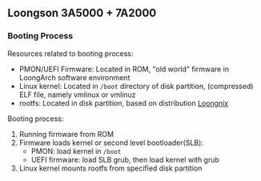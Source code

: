 ## Loongson 3A5000 + 7A2000

### Booting Process

Resources related to booting process:

- PMON/UEFI Firmware: Located in ROM, "old world" firmware in LoongArch software environment
- Linux kernel: Located in `/boot` directory of disk partition, (compressed) ELF file, namely vmlinux or vmlinuz
- rootfs: Located in disk partition, based on distribution [Loongnix](http://www.loongnix.cn/zh/loongnix/)

Booting process:

1. Running firmware from ROM
2. Firmware loads kernel or second level bootloader(SLB):
    - PMON: load kernel in `/boot`
    - UEFI firmware: load SLB grub, then load kernel with grub
3. Linux kernel mounts rootfs from specified disk partition
